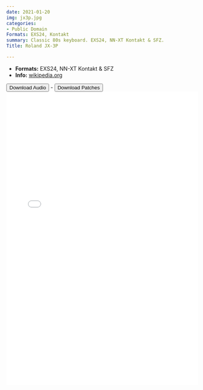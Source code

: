 ```yaml
---
date: 2021-01-20
img: jx3p.jpg
categories:
- Public Domain
Formats: EXS24, Kontakt
summary: Classic 80s keyboard. EXS24, NN-XT Kontakt & SFZ.
Title: Roland JX-3P

---
```

- **Formats:** EXS24, NN-XT Kontakt & SFZ
-    **Info:** [wikipedia.org](https://en.wikipedia.org/wiki/Roland_JX-3P)


<div class="buttons"> <a href="https://www.dropbox.com/sh/m9vbpgr5i1lb1mc/AACKJ5786PVVJ0DdnQwbJQO7a?dl=0"> <button>Download Audio</button></a> - <a href="https://github.com/publicsamples/Roland-JX-3P"> <button>Download Patches</button></a></div>



<iframe width="100%" height="770px" src="/Demos/demos/jx3p.html" frameborder="0" allow="accelerometer; autoplay; clipboard-write; encrypted-media; gyroscope; picture-in-picture" allowfullscreen></iframe>